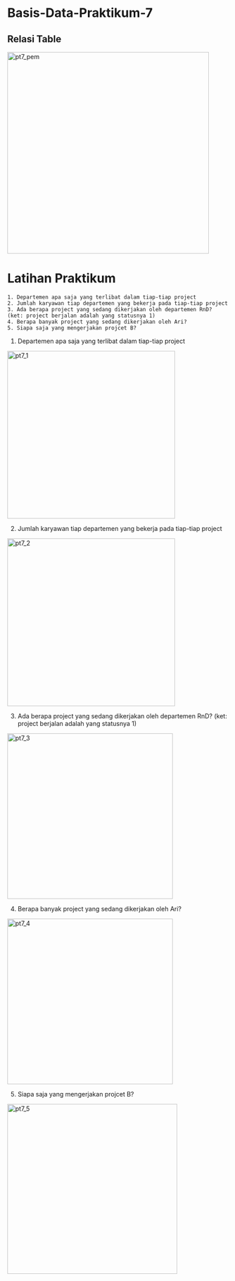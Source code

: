 # Basis-Data-Praktikum-7

## Relasi Table
<img width="458" alt="pt7_pem" src="https://github.com/DimasF3009/Basis-Data-Praktikum-7/assets/115356128/bfec0422-2089-4328-bada-602106f962cf">

# Latihan Praktikum
```
1. Departemen apa saja yang terlibat dalam tiap-tiap project
2. Jumlah karyawan tiap departemen yang bekerja pada tiap-tiap project
3. Ada berapa project yang sedang dikerjakan oleh departemen RnD? (ket: project berjalan adalah yang statusnya 1)
4. Berapa banyak project yang sedang dikerjakan oleh Ari?
5. Siapa saja yang mengerjakan projcet B?
```

1. Departemen apa saja yang terlibat dalam tiap-tiap project

<img width="381" alt="pt7_1" src="https://github.com/DimasF3009/Basis-Data-Praktikum-7/assets/115356128/764c9f8e-686d-4744-9dc5-93ccc9bcb57b">


2. Jumlah karyawan tiap departemen yang bekerja pada tiap-tiap project

<img width="381" alt="pt7_2" src="https://github.com/DimasF3009/Basis-Data-Praktikum-7/assets/115356128/bda51f2c-9341-4f3e-82f7-89539ebef7db">

   
3. Ada berapa project yang sedang dikerjakan oleh departemen RnD? (ket: project berjalan adalah yang statusnya 1)

<img width="376" alt="pt7_3" src="https://github.com/DimasF3009/Basis-Data-Praktikum-7/assets/115356128/1e55d274-b481-41fe-b6c8-4fabb353fb97">


4. Berapa banyak project yang sedang dikerjakan oleh Ari?

<img width="376" alt="pt7_4" src="https://github.com/DimasF3009/Basis-Data-Praktikum-7/assets/115356128/15de6658-dfdd-4bc4-99f2-6d58ae11caac">


5. Siapa saja yang mengerjakan projcet B?

<img width="386" alt="pt7_5" src="https://github.com/DimasF3009/Basis-Data-Praktikum-7/assets/115356128/138ca7c0-e32d-4f0d-a057-3382fb73c450">

